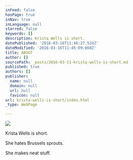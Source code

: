 ```yaml
---
inFeed: false
hasPage: true
inNav: true
inLanguage: null
starred: false
keywords: []
description: Krista Wells is short.
datePublished: '2016-03-16T11:46:27.524Z'
dateModified: '2016-03-16T11:45:09.868Z'
title: ABOUT
author: []
sourcePath: _posts/2016-03-11-krista-wells-is-short.md
published: true
authors: []
publisher:
  name: null
  domain: null
  url: null
  favicon: null
url: krista-wells-is-short/index.html
_type: WebPage

---
```

![](https://s3-us-west-2.amazonaws.com/the-grid-img/p/4726569a9fd39857098799f875da882822faf14d.jpg)

Krista Wells is short.

She hates Brussels sprouts.

She makes neat stuff.
